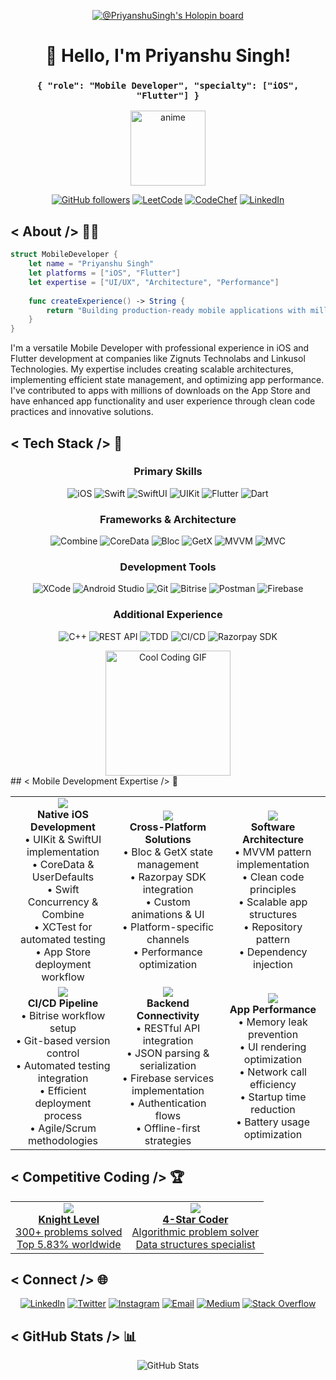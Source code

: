 
<div align="center">

[![@PriyanshuSingh's Holopin board](https://holopin.io/api/user/board?user=priyanshusingha)](https://holopin.io/@priyanshusingha)


# 👋 Hello, I'm Priyanshu Singh!
### `{ "role": "Mobile Developer", "specialty": ["iOS", "Flutter"] }`

</div>
<div align="center">
  <img src="https://github.com/user-attachments/assets/50e1c61e-a633-40d1-a3ff-e8b2b2198e7f" alt="anime" width="120px" />
  
  [![GitHub followers](https://img.shields.io/github/followers/Priyanshu-Singhz?style=for-the-badge&logo=github&color=181717)](https://github.com/priyanshusingha)
  [![LeetCode](https://img.shields.io/badge/Knight-300+-informational?style=for-the-badge&logo=leetcode&color=FFA116&logoColor=white)](https://leetcode.com/ps4151722/)
  [![CodeChef](https://img.shields.io/badge/★★★★-Coder-informational?style=for-the-badge&logo=codechef&color=5B4638&logoColor=white)](https://www.codechef.com/users/priyanshu2907)
  [![LinkedIn](https://img.shields.io/badge/LinkedIn-Connect-blue?style=for-the-badge&logo=linkedin)](https://linkedin.com/in/priyanshusingha/)
</div>

## < About /> 👨‍💻

```swift
struct MobileDeveloper {
    let name = "Priyanshu Singh"
    let platforms = ["iOS", "Flutter"]
    let expertise = ["UI/UX", "Architecture", "Performance"]
    
    func createExperience() -> String {
        return "Building production-ready mobile applications with millions of downloads"
    }
}
```

I'm a versatile Mobile Developer with professional experience in iOS and Flutter development at companies like Zignuts Technolabs and Linkusol Technologies. My expertise includes creating scalable architectures, implementing efficient state management, and optimizing app performance. I've contributed to apps with millions of downloads on the App Store and have enhanced app functionality and user experience through clean code practices and innovative solutions.

## < Tech Stack /> 🔧

<div align="center">

### Primary Skills
![iOS](https://img.shields.io/badge/iOS-000000?style=for-the-badge&logo=apple&logoColor=white)
![Swift](https://img.shields.io/badge/Swift-FA7343?style=for-the-badge&logo=swift&logoColor=white)
![SwiftUI](https://img.shields.io/badge/SwiftUI-0D96F6?style=for-the-badge&logo=swift&logoColor=white)
![UIKit](https://img.shields.io/badge/UIKit-2396F3?style=for-the-badge&logo=swift&logoColor=white)
![Flutter](https://img.shields.io/badge/Flutter-02569B?style=for-the-badge&logo=flutter&logoColor=white)
![Dart](https://img.shields.io/badge/Dart-0175C2?style=for-the-badge&logo=dart&logoColor=white)

### Frameworks & Architecture
![Combine](https://img.shields.io/badge/Combine-007ACC?style=for-the-badge&logo=swift&logoColor=white)
![CoreData](https://img.shields.io/badge/CoreData-5856D6?style=for-the-badge&logo=apple&logoColor=white)
![Bloc](https://img.shields.io/badge/Bloc-02569B?style=for-the-badge&logo=flutter&logoColor=white)
![GetX](https://img.shields.io/badge/GetX-00C853?style=for-the-badge&logo=flutter&logoColor=white)
![MVVM](https://img.shields.io/badge/MVVM-FF5722?style=for-the-badge&logoColor=white)
![MVC](https://img.shields.io/badge/MVC-795548?style=for-the-badge&logoColor=white)

### Development Tools
![XCode](https://img.shields.io/badge/Xcode-147EFB?style=for-the-badge&logo=xcode&logoColor=white)
![Android Studio](https://img.shields.io/badge/Android_Studio-3DDC84?style=for-the-badge&logo=android-studio&logoColor=white)
![Git](https://img.shields.io/badge/Git-F05032?style=for-the-badge&logo=git&logoColor=white)
![Bitrise](https://img.shields.io/badge/Bitrise-683D87?style=for-the-badge&logo=bitrise&logoColor=white)
![Postman](https://img.shields.io/badge/Postman-FF6C37?style=for-the-badge&logo=postman&logoColor=white)
![Firebase](https://img.shields.io/badge/Firebase-FFCA28?style=for-the-badge&logo=firebase&logoColor=black)

### Additional Experience
![C++](https://img.shields.io/badge/C++-00599C?style=for-the-badge&logo=cplusplus&logoColor=white)
![REST API](https://img.shields.io/badge/REST_API-009688?style=for-the-badge&logo=fastapi&logoColor=white)
![TDD](https://img.shields.io/badge/TDD-4CAF50?style=for-the-badge&logoColor=white)
![CI/CD](https://img.shields.io/badge/CI/CD-2196F3?style=for-the-badge&logoColor=white)
![Razorpay SDK](https://img.shields.io/badge/Razorpay-3395FF?style=for-the-badge&logo=razorpay&logoColor=white)

</div>

<div align="center">
  <img src="https://media.giphy.com/media/l3q2K5jinAlChoCLS/giphy.gif" alt="Cool Coding GIF" width="200px" />
</div>
## < Mobile Development Expertise /> 📱
<table width="100%">
  <tr>
    <td align="center" width="33%">
      <img src="https://img.shields.io/badge/iOS-Development-blue?style=for-the-badge" /><br>
      <b>Native iOS Development</b><br>
      • UIKit & SwiftUI implementation<br>
      • CoreData & UserDefaults<br>
      • Swift Concurrency & Combine<br>
      • XCTest for automated testing<br>
      • App Store deployment workflow
    </td>
    <td align="center" width="33%">
      <img src="https://img.shields.io/badge/Flutter-Development-blue?style=for-the-badge" /><br>
      <b>Cross-Platform Solutions</b><br>
      • Bloc & GetX state management<br>
      • Razorpay SDK integration<br>
      • Custom animations & UI<br>
      • Platform-specific channels<br>
      • Performance optimization
    </td>
    <td align="center" width="33%">
      <img src="https://img.shields.io/badge/Architecture-Design-green?style=for-the-badge" /><br>
      <b>Software Architecture</b><br>
      • MVVM pattern implementation<br>
      • Clean code principles<br>
      • Scalable app structures<br>
      • Repository pattern<br>
      • Dependency injection
    </td>
  </tr>
  <tr>
    <td align="center" width="33%">
      <img src="https://img.shields.io/badge/DevOps-Integration-green?style=for-the-badge" /><br>
      <b>CI/CD Pipeline</b><br>
      • Bitrise workflow setup<br>
      • Git-based version control<br>
      • Automated testing integration<br>
      • Efficient deployment process<br>
      • Agile/Scrum methodologies
    </td>
    <td align="center" width="33%">
      <img src="https://img.shields.io/badge/API-Integration-purple?style=for-the-badge" /><br>
      <b>Backend Connectivity</b><br>
      • RESTful API integration<br>
      • JSON parsing & serialization<br>
      • Firebase services implementation<br>
      • Authentication flows<br>
      • Offline-first strategies
    </td>
    <td align="center" width="33%">
      <img src="https://img.shields.io/badge/Performance-Optimization-purple?style=for-the-badge" /><br>
      <b>App Performance</b><br>
      • Memory leak prevention<br>
      • UI rendering optimization<br>
      • Network call efficiency<br>
      • Startup time reduction<br>
      • Battery usage optimization
    </td>
  </tr>
</table>

## < Competitive Coding /> 🏆

<table>
  <tr>
    <td align="center">
      <a href="https://leetcode.com/ps4151722/">
        <img src="https://img.shields.io/badge/LeetCode-FFA116?style=for-the-badge&logo=leetcode&logoColor=black" /><br>
        <b>Knight Level</b><br>
        300+ problems solved<br>
        Top 5.83% worldwide
      </a>
    </td>
    <td align="center">
      <a href="https://www.codechef.com/users/priyanshu2907">
        <img src="https://img.shields.io/badge/CodeChef-5B4638?style=for-the-badge&logo=codechef&logoColor=white" /><br>
        <b>4-Star Coder</b><br>
        Algorithmic problem solver<br>
        Data structures specialist
      </a>
    </td>
  </tr>
</table>


## < Connect /> 🌐

<div align="center">
  
[![LinkedIn](https://img.shields.io/badge/LinkedIn-0077B5?style=for-the-badge&logo=linkedin&logoColor=white)](https://www.linkedin.com/in/priyanshusingha)
[![Twitter](https://img.shields.io/badge/Twitter-1DA1F2?style=for-the-badge&logo=twitter&logoColor=white)](https://twitter.com/Priyans62663210)
[![Instagram](https://img.shields.io/badge/Instagram-E4405F?style=for-the-badge&logo=instagram&logoColor=white)](https://instagram.com/priyanshusingha2910)
[![Email](https://img.shields.io/badge/Email-ps4151722@gmail.com-D14836?style=for-the-badge&logo=gmail&logoColor=white)](mailto:ps4151722@gmail.com)
[![Medium](https://img.shields.io/badge/Medium-12100E?style=for-the-badge&logo=medium&logoColor=white)](https://medium.com/@priyanshusingha)
[![Stack Overflow](https://img.shields.io/badge/Stack_Overflow-FE7A16?style=for-the-badge&logo=stack-overflow&logoColor=white)](https://stackoverflow.com/users/23186510)

</div>



## < GitHub Stats /> 📊

<div align="center">
  <img src="https://github-readme-stats.vercel.app/api?username=Priyanshu-Singhz&show_icons=true&theme=tokyonight" alt="GitHub Stats" />
</div>
